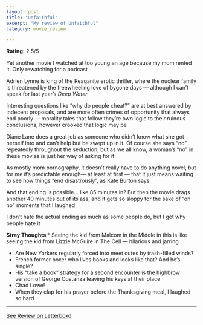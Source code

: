 ```yaml
---
layout: post
title: "Unfaithful"
excerpt: "My review of Unfaithful"
category: movie_review

---
```


**Rating:** 2.5/5

Yet another movie I watched at too young an age because my mom rented it. Only rewatching for a podcast

Adrien Lynne is king of the Reaganite erotic thriller, where the nuclear family is threatened by the freewheeling love of bygone days — although I can’t speak for last year’s <i>Deep Water</i>

Interesting questions like “why do people cheat?” are at best answered by indecent proposals, and are more often crimes of opportunity that always end poorly — morality tales that follow they’re own logic to their ruinous conclusions, however crooked that logic may be

Diane Lane does a great job as someone who didn’t know what she got herself into and can’t help but be swept up in it. Of course she says “no” repeatedly throughout the seduction, but as we all know, a woman’s “no” in these movies is just her way of asking for it

As mostly mom pornography, it doesn’t really have to do anything novel, but for me it’s predictable enough— at least at first — that it just means waiting to see how things “end disastrously”, as Kate Burton says

And that ending is possible… like 85 minutes in? But then the movie drags another 40 minutes out of its ass, and it gets so sloppy for the sake of “oh no” moments that I laughed

I don’t hate the actual ending as much as some people do, but I get why people hate it

<b>Stray Thoughts
</b>* Seeing the kid from Malcom in the Middle in this is like seeing the kid from Lizzie McGuire in The Cell — hilarious and jarring
* Are New Yorkers regularly forced into meet cutes by trash-filled winds?
* French former boxer who lives books and looks like that? And he’s single? 
* His “take a book” strategy for a second encounter is the highbrow version of George Costanza leaving his keys at their place
* Chad Lowe!
* When they clap for his prayer before the Thanksgiving meal, I laughed so hard

<hr>

[See Review on Letterboxd](https://boxd.it/3ZjGGJ)
